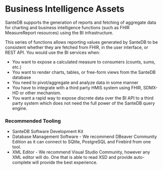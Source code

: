 # Business Intelligence Assets

SanteDB supports the generation of reports and fetching of aggregate data for charting and business intelligence functions \(such as FHIR MeasureReport resources\)  using the BI infrastructure.

This series of functions allows reporting values generated by SanteDB to be consistent whether they are fetched from FHIR, in the user interface, or REST API. You would use the BI services when:

* You want to expose a calculated measure to consumers \(counts, sums, etc.\)
* You want to render charts, tables, or free-form views from the SanteDB database
* You need to pivot/aggregate and analyze data in some manner
* You have to integrate with a third party HMIS system using FHIR, SDMX-HD or other mechanism.
* You want a rapid way to expose discrete data over the BI API to a third party system which does not need the full power of the SanteDB query engine.

### Recommended Tooling

* SanteDB Software Development Kit
* Database Management Software - We recommend DBeaver Community Edition as it can connect to SQlite, PostgreSQL and Firebird from one tool.
* XML Editor - We recommend Visual Studio Community, however any XML editor will do. One that is able to read XSD and provide auto-complete will provide the best experience.

